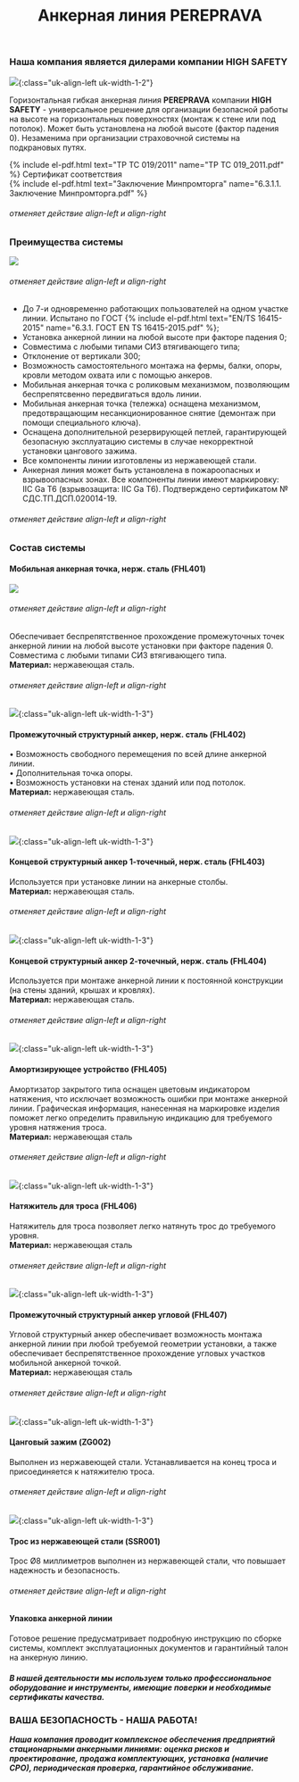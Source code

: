﻿---
title: Анкерная линия PEREPRAVA
cat: 3
sortid: 3.5
submenu: true
---


### Наша компания является дилерами компании **HIGH SAFETY**
![](/img/toplogo/3.5.0.jpg){:class="uk-align-left uk-width-1-2"}

Горизонтальная гибкая анкерная линия **PEREPRAVA** компании **HIGH SAFETY** - универсальное решение для организации безопасной работы на высоте на горизонтальных поверхностях (монтаж к стене или под потолок). Может быть установлена на любой высоте (фактор падения 0). Незаменима при организации страховочной системы на подкрановых путях. 

{% include el-pdf.html text="TP TC 019/2011" name="TP TC 019_2011.pdf" %} Сертификат соответствия   
{% include el-pdf.html text="Заключение Минпромторга" name="6.3.1.1. Заключение Минпромторга.pdf" %}
###### отменяет действие align-left и align-right 

### **Преимущества системы**  
![](/img/sss/3.5.1.jpg)
###### отменяет действие align-left и align-right 

-	До 7-и одновременно работающих пользователей на одном участке линии. Испытано по ГОСТ {% include el-pdf.html text="EN/TS 16415-2015" name="6.3.1. ГОСТ EN TS 16415-2015.pdf" %};  
-	Установка анкерной линии на любой высоте при факторе падения 0;  
-	Совместима с любыми типами СИЗ втягивающего типа;  
-	Отклонение от вертикали 300;  
-	Возможность самостоятельного монтажа на фермы, балки, опоры, кровли методом охвата или с помощью анкеров.   
-	Мобильная анкерная точка с роликовым механизмом, позволяющим беспрепятсвенно передвигаться вдоль линии.   
-	Мобильная анкерная точка (тележка) оснащена механизмом, предотвращающим несанкционированное снятие (демонтаж при помощи специального ключа).   
-	Оснащена дополнительной резервирующей петлей, гарантирующей безопасную эксплуатацию системы в случае некорректной установки цангового зажима.   
-	Все компоненты линии изготовлены из нержавеющей стали.   
-	Анкерная линия может быть установлена в пожароопасных и взрывоопасных зонах. Все компоненты линии имеют маркировку: IIC Ga T6 (взрывозащита: IIC Ga T6). Подтверждено сертификатом № СДС.ТП.ДСП.020014-19.
###### отменяет действие align-left и align-right

### **Состав системы**
 
#### **Мобильная анкерная точка, нерж. сталь** (FHL401)
![](/img/sss/3.FHL401.1.1.gif)
###### отменяет действие align-left и align-right
Обеспечивает беспрепятственное прохождение промежуточных точек анкерной линии на любой высоте установки при факторе падения 0. Совместима с любыми типами СИЗ втягивающего типа.    
**Материал:** нержавеющая сталь.
###### отменяет действие align-left и align-right

![](/img/sss/3.FHL402.gif){:class="uk-align-left uk-width-1-3"}
#### **Промежуточный структурный анкер, нерж. сталь** (FHL402)
•  Возможность свободного перемещения по всей длине анкерной линии.  
•  Дополнительная точка опоры.  
•  Возможность установки на стенах зданий или под потолок.  
**Материал:** нержавеющая сталь.
###### отменяет действие align-left и align-right

![](/img/sss/3.FHL403.gif){:class="uk-align-left uk-width-1-3"}
#### **Концевой структурный анкер 1-точечный, нерж. сталь** (FHL403)
Используется при установке линии на анкерные столбы.   
**Материал:** нержавеющая сталь.
###### отменяет действие align-left и align-right
 
![](/img/sss/3.FHL404.gif){:class="uk-align-left uk-width-1-3"}
#### **Концевой структурный анкер 2-точечный, нерж. сталь** (FHL404)
Используется при монтаже анкерной линии к постоянной конструкции (на стены зданий, крышах и кровлях).  
**Материал:** нержавеющая сталь.
###### отменяет действие align-left и align-right
 
![](/img/sss/3.FHL405.gif){:class="uk-align-left uk-width-1-3"}
#### **Амортизирующее устройство** (FHL405)
Амортизатор закрытого типа оснащен цветовым индикатором натяжения, что исключает возможность ошибки при монтаже анкерной линии. Графическая информация, нанесенная на маркировке изделия поможет легко определить правильную индикацию для требуемого уровня натяжения троса.   
**Материал:** нержавеющая сталь
###### отменяет действие align-left и align-right
  
![](/img/sss/3.FHL406.gif){:class="uk-align-left uk-width-1-3"}
#### **Натяжитель для троса** (FHL406)
Натяжитель для троса позволяет легко натянуть трос до требуемого уровня.   
**Материал:** нержавеющая сталь
###### отменяет действие align-left и align-right
 
![](/img/sss/3.FHL407.gif){:class="uk-align-left uk-width-1-3"}
#### **Промежуточный структурный анкер угловой** (FHL407)
Угловой структурный анкер обеспечивает возможность монтажа анкерной линии при любой требуемой геометрии установки, а также обеспечивает беспрепятственное прохождение угловых участков мобильной анкерной точкой.   
**Материал:** нержавеющая сталь
###### отменяет действие align-left и align-right
   
![](/img/sss/3.ZG002.gif){:class="uk-align-left uk-width-1-3"}
#### **Цанговый зажим** (ZG002)
Выполнен из нержавеющей стали. Устанавливается на конец троса и присоединяется к натяжителю троса.
###### отменяет действие align-left и align-right
 
![](/img/sss/3.SSR001.gif){:class="uk-align-left uk-width-1-3"}
#### **Трос из нержавеющей стали** (SSR001)
Трос Ø8 миллиметров выполнен из нержавеющей стали, что повышает надежность и безопасность.
###### отменяет действие align-left и align-right
 
#### Упаковка анкерной линии
Готовое решение предусматривает подробную инструкцию по сборке системы, комплект эксплуатационных документов и гарантийный талон на анкерную линию.


#### ***В нашей деятельности мы используем только профессиональное оборудование и инструменты, имеющие поверки и необходимые сертификаты качества.***


### ВАША БЕЗОПАСНОСТЬ - НАША РАБОТА!

***Наша компания проводит комплексное обеспечения предприятий стационарными анкерными линиями: оценка рисков и проектирование, продажа комплектующих, установка (наличие СРО), периодическая проверка, гарантийное обслуживание.***

